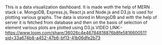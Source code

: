 This is a data visualization dashboard. 
It is made woth the help of MERN stack i.e. MongoDB, Express.js, React.js and Node.js and D3.js is used for plotting various graphs. 
The data is stored in MongoDB and with the help of server it is fetched from database and then on the basis of selection of element various plots are plotted using D3.js
VIDEO LINK:-
https://www.loom.com/share/36026c4e46784818876b8fe581660051?sid=33a674b8-a452-47b6-bf13-41b06dfe2b73
